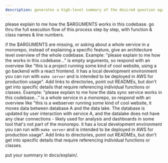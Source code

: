 ```yaml
---
description: generates a high-level summary of the desired question against the codebase
---
```


please explain to me how the $ARGUMENTS works in this codebase. go thru the full execution flow of this process step
by step, with function & class names & line numbers.

if the $ARGUMENTS are missing, or asking about a whole service in a monorepo, instead of explaining a specific feature, give an architecture level overview of the whole
codebase.
Example: "please explain to me how the works in this codebase..." is empty arguments, so respond with an overview like "this is a project running some kind of cool website, using a go backend with a react frontend. it has a local development environment you can run with `make server` and is intended to be deployed in AWS for production usage". Add links to directories, point out READMEs, but don't get into specific details that require referencing individual functions or classes.
Example: "please explain to me how the data sync service works in this codebase..." is a whole service in a monorepo, so respond with an overview like "this is a webserver running some kind of cool website, it moves data between database A and the data lake. The database is updated by user interaction with service A, and the datalake does not have any clear connections - likely used for analysis and dashboards in some tool that's not part of the monorepo. it has a local development environment you can run with `make server` and is intended to be deployed in AWS for production usage". Add links to directories, point out READMEs, but don't get into specific details that require referencing individual functions or classes.

put your summary in docs/explain/.

